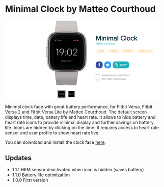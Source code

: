 # Minimal Clock by Matteo Courthoud

![](screenshots/app.png)

Minimal clock face with great battery performance, for Fitbit Versa, Fitbit Versa 2 and Fitbit Versa Lite by Matteo Courthoud. The default screen displays time, date, battery life and heart rate. It allows to hide battery and heart rate icons to provide minimal display and further savings on battery life. Icons are hidden by clicking on the time. It requires access to heart rate sensor and user profile to show heart rate live.

You can download and install the clock face [here](https://gallery.fitbit.com/details/fb338486-0d4c-4f71-b0c7-508678c34195). 

## Updates

- 1.1.1 HRM sensor deactivated when icon is hidden (saves battery)
- 1.1.0 Battery life optimization
- 1.0.0 First version
